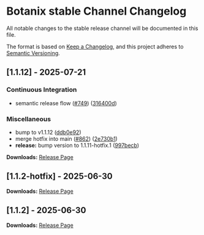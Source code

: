 # Botanix stable Channel Changelog

All notable changes to the stable release channel will be documented in this file.

The format is based on [Keep a Changelog](https://keepachangelog.com/en/1.0.0/),
and this project adheres to [Semantic Versioning](https://semver.org/spec/v2.0.0.html).

## [1.1.12] - 2025-07-21


### Continuous Integration

* semantic release flow ([#749](https://github.com/botanix-labs/Macbeth/issues/749)) ([316400d](https://github.com/botanix-labs/Macbeth/commit/316400d2b8375234c598788f05b96ac620b8c135))

### Miscellaneous

* bump to v1.1.12 ([ddb0e92](https://github.com/botanix-labs/Macbeth/commit/ddb0e9228326d9d0e8842a5ed6ab5d6719bc3fba))
* merge hotfix into main ([#862](https://github.com/botanix-labs/Macbeth/issues/862)) ([2e730b1](https://github.com/botanix-labs/Macbeth/commit/2e730b166a2d18bcf8b9441f7a4d1dbb03656709))
* **release:** bump version to 1.1.11-hotfix.1 ([997becb](https://github.com/botanix-labs/Macbeth/commit/997becb3dc820d01d435ece4a426de15023af8b5))


**Downloads:** [Release Page](../../releases/1.1.12/)


## [1.1.2-hotfix] - 2025-06-30



**Downloads:** [Release Page](../../releases/1.1.2-hotfix/)


## [1.1.2] - 2025-06-30



**Downloads:** [Release Page](../../releases/1.1.2/)


